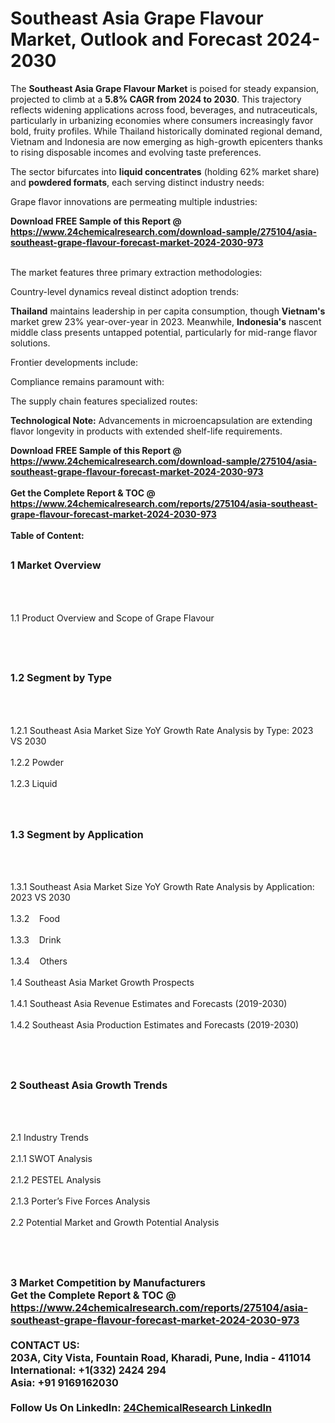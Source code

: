 <h1>Southeast Asia Grape Flavour Market, Outlook and Forecast 2024-2030</h1><p>The <strong>Southeast Asia Grape Flavour Market</strong> is poised for steady expansion, projected to climb at a <strong>5.8% CAGR from 2024 to 2030</strong>. This trajectory reflects widening applications across food, beverages, and nutraceuticals, particularly in urbanizing economies where consumers increasingly favor bold, fruity profiles. While Thailand historically dominated regional demand, Vietnam and Indonesia are now emerging as high-growth epicenters thanks to rising disposable incomes and evolving taste preferences.</p><p>The sector bifurcates into <strong>liquid concentrates</strong> (holding 62% market share) and <strong>powdered formats</strong>, each serving distinct industry needs:</p><p>Grape flavor innovations are permeating multiple industries:</p><div><b>Download FREE Sample of this Report @ 
            <a href="https://www.24chemicalresearch.com/download-sample/275104/asia-southeast-grape-flavour-forecast-market-2024-2030-973">
            https://www.24chemicalresearch.com/download-sample/275104/asia-southeast-grape-flavour-forecast-market-2024-2030-973</a></b></div><br><p>The market features three primary extraction methodologies:</p><p>Country-level dynamics reveal distinct adoption trends:</p><p><strong>Thailand</strong> maintains leadership in per capita consumption, though <strong>Vietnam's</strong> market grew 23% year-over-year in 2023. Meanwhile, <strong>Indonesia's</strong> nascent middle class presents untapped potential, particularly for mid-range flavor solutions.</p><p>Frontier developments include:</p><p>Compliance remains paramount with:</p><p>The supply chain features specialized routes:</p><p><strong>Technological Note:</strong> Advancements in microencapsulation are extending flavor longevity in products with extended shelf-life requirements.</p><div><b>Download FREE Sample of this Report @ 
            <a href="https://www.24chemicalresearch.com/download-sample/275104/asia-southeast-grape-flavour-forecast-market-2024-2030-973">
            https://www.24chemicalresearch.com/download-sample/275104/asia-southeast-grape-flavour-forecast-market-2024-2030-973</a></b></div><br><div><b>Get the Complete Report & TOC @ 
            <a href="https://www.24chemicalresearch.com/reports/275104/asia-southeast-grape-flavour-forecast-market-2024-2030-973">
            https://www.24chemicalresearch.com/reports/275104/asia-southeast-grape-flavour-forecast-market-2024-2030-973</a></b></div><br>
            <b>Table of Content:</b><p><h2><span style="font-size:16px"><strong>1 Market Overview&nbsp;&nbsp; &nbsp;</strong></span></h2><br />
<br />
<p>1.1 Product Overview and Scope of Grape Flavour&nbsp;</p><br />
<br />
<h2><strong><span style="font-size:16px">1.2 Segment by Type&nbsp;&nbsp; &nbsp;</span></strong></h2><br />
<br />
<p>1.2.1 Southeast Asia Market Size YoY Growth Rate Analysis by Type: 2023 VS 2030&nbsp;&nbsp; &nbsp;<br /><br />
1.2.2 Powder&nbsp;&nbsp; &nbsp;<br /><br />
1.2.3 Liquid<br /><br />
<br />
<h2><span style="font-size:16px"><strong>1.3 Segment by Application&nbsp;&nbsp;</strong></span></h2><br />
<br />
<p>1.3.1 Southeast Asia Market Size YoY Growth Rate Analysis by Application: 2023 VS 2030&nbsp;&nbsp; &nbsp;<br /><br />
1.3.2&nbsp;&nbsp; &nbsp;Food<br /><br />
1.3.3&nbsp;&nbsp; &nbsp;Drink<br /><br />
1.3.4&nbsp;&nbsp; &nbsp;Others<br /><br />
1.4 Southeast Asia Market Growth Prospects&nbsp;&nbsp; &nbsp;<br /><br />
1.4.1 Southeast Asia Revenue Estimates and Forecasts (2019-2030)&nbsp;&nbsp; &nbsp;<br /><br />
1.4.2 Southeast Asia Production Estimates and Forecasts (2019-2030)&nbsp;&nbsp;</p><br />
<br />
<h2><span style="font-size:16px"><strong>2 Southeast Asia Growth Trends&nbsp;&nbsp; &nbsp;</strong></span></h2><br />
<br />
<p>2.1 Industry Trends&nbsp;&nbsp; &nbsp;<br /><br />
2.1.1 SWOT Analysis&nbsp;&nbsp; &nbsp;<br /><br />
2.1.2 PESTEL Analysis&nbsp;&nbsp; &nbsp;<br /><br />
2.1.3 Porter&rsquo;s Five Forces Analysis&nbsp;&nbsp; &nbsp;<br /><br />
2.2 Potential Market and Growth Potential Analysis&nbsp;&nbsp; &nbsp;</p><br />
<br />
<h2><span style="font-size:16px"><strong>3 Market Competition by Manufacturers&nbsp;&nbsp; </strong> </span</p><div><b>Get the Complete Report & TOC @ 
            <a href="https://www.24chemicalresearch.com/reports/275104/asia-southeast-grape-flavour-forecast-market-2024-2030-973">
            https://www.24chemicalresearch.com/reports/275104/asia-southeast-grape-flavour-forecast-market-2024-2030-973</a></b></div><br><b>CONTACT US:</b><br>
            203A, City Vista, Fountain Road, Kharadi, Pune, India - 411014<br>
            International: +1(332) 2424 294<br>
            Asia: +91 9169162030 <br><br>
            Follow Us On LinkedIn: <a href="https://www.linkedin.com/company/24chemicalresearch/">24ChemicalResearch LinkedIn</a>
